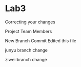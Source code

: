 # Lab3
Correcting your changes

Project Team Members

New Branch Commit
Edited this file

junyu branch change

ziwei branch change